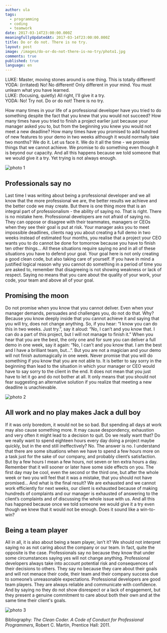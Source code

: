 ```yaml
---
author: ula
tags:
  - programming
  - coding
  - teamwork
date: 2017-03-14T23:00:00.000Z
meaningfullyUpdatedAt: 2017-03-14T23:00:00.000Z
title: Do or do not. There is no try.
layout: post
image: /images/do-or-do-not-there-is-no-try/photo1.jpg
comments: true
published: true
language: en
---
```

LUKE:  Master, moving stones around is one thing. This is totally different!\
YODA: (irritated) No! No different! Only different in your mind. You must unlearn what you have learned.\
LUKE: (focusing, quietly) All right, I'll give it a try.\
YODA: No! Try not. Do or do not! There is no try.

How many times in your life of a professional developer have you tried to do something despite the fact that you knew that you would not succeed? How many times have you tried to finish a project earlier just because your manager asked you to, but from the beginning you knew you would not meet a new deadline? How many times have you promised to add hundred of new features to your demo in two weeks although it would normally take two months? We do it. Let us face it. We do it all the time - we promise things that we cannot achieve. We promise to do something even though it is beyond our capacity. And all this happens because we told someone that we would give it a try. Yet trying is not always enough. 

![photo 1](../../static/images/do-or-do-not-there-is-no-try/photo1.jpg "")

## **Professionals say no**

Last time I was writing about being a professional developer and we all know that the more professional we are, the better results we achieve and the better code we may create. But there is one thing more that is an integral part of professionalism - the ability of saying no. That is right. There is no mistake here. Professional developers are not afraid of  saying no. They can oppose or disagree with their teammates, managers or CEOs when  they see their goal is put at risk. Your manager asks you to meet impossible deadlines, clients nag you about creating a full demo in two weeks instead of estimated four months, you realise that a project your CEO wants you to do cannot be done for tomorrow because you have to finish ten other things… All these situations require saying no and in all of these situations you have to defend your goal. Your goal here is not only creating a good clean code, but also taking care of yourself. If you have in mind a justified logical reason why you cannot do something in a period of time you are asked to, remember that disagreeing is not showing weakness or lack of respect. Saying no means that you care about the quality of your work, your code, your team and above all of your goal.

## **Promising the moon** 

Do not promise when you know that you cannot deliver. Even when your manager demands, persuades and challenges you, do not do that. Why? Because you know deeply inside that you cannot achieve it and saying that you will try, does not change anything. So, if you hear: “I know you can do this in two weeks. Just try.”, say it aloud: “No, I can’t and you know that. I can do a part of this project, but I will not manage to finish it.” When you hear that you are the best, the only one and for sure you can deliver a full demo in one week, say it again: “No, I can’t and you know that. I am the best and I have a brilliant team, but…”. But you are not a magician and your demo will not finish automagically in one week. Never promise that you will do something if you know that you are not able to. It is better to say sorry in the beginning than lead to the situation in which your manager or CEO would have to say sorry to the client in the end. It does not mean that you just have to let it go and do not bother at all. It only means that you should not fear suggesting an alternative solution if you realize that meeting a new deadline is unachievable. 

![photo 2](../../static/images/do-or-do-not-there-is-no-try/photo2.jpg "")

## **All work and no play makes Jack a dull boy**

If it was only boredom, it would not be so bad. But spending all days at work may also cause something more. It may cause despondency, exhaustion and very often it might lead to a decision to quit. Do we really want that? Do we really want to spend eighteen hours every day doing a project maybe quickly, but in the end still ineffectively? No. The answer is no. I understand that there are some situations when we have to spend a few hours more on a task just for the sake of our company, and probably client’s satisfaction. But by a few hours I mean a few hours, not seven or ten extra hours a day. Remember that it will sooner or later have some side effects on you. The first day may be cool, even the second or the third one, but after the whole week or two you will feel that it was a mistake, that you should not have promised… And what is the final result? We are exhausted and we cannot work efficiently for next weeks, our client is exhausted because of making hundreds of complaints and our manager is exhausted of answering to the client’s complaints and of discussing the whole issue with us. And all this has happned because once we told someone we would give it a try even though we knew that it would not be enough. Does it sound like a win-to-win? 

## **Being a team player**

All in all, it is also about being a team player, isn’t it? We should not interpret saying no as not caring about the company or our team. In fact, quite the opposite is the case. Professionals say no because they know that under some circumstances saying yes will not change anything. Professional developers always take into account potential risk and consequences of their decisions to others. They say no because they care about their goals and will not menace their code, their team and their company success due to someone’s unreasonable expectations. Professional developers are good team players. They are always reliable and communicate with confidence. And by saying no they do not show disrespect or a lack of engagement, but they present a genuine commitment to care about both their own and at the same time their client's goals. 

![photo 3](../../static/images/do-or-do-not-there-is-no-try/photo3.jpg "")

Bibliography: *The Clean Coder. A Code of Conduct for Professional Programmers*, Robert C. Martin, Prentice Hall: 2011.
